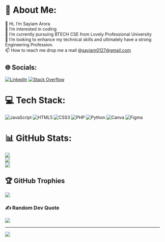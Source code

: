# 💫 About Me:
👋 Hi, I’m Sayiam Arora<br>👀 I’m interested in coding<br>🌱 I’m currently pursuing BTECH CSE from Lovely Professional University<br>💞️ I’m looking to enhance my technical skills and ultimately have a strong Engineering Profession.<br>📫 How to reach me drop me a mail @sayiam0127@gmail.com


## 🌐 Socials:
[![LinkedIn](https://img.shields.io/badge/LinkedIn-%230077B5.svg?logo=linkedin&logoColor=white)](https://linkedin.com/in/sayiam-arora27) [![Stack Overflow](https://img.shields.io/badge/-Stackoverflow-FE7A16?logo=stack-overflow&logoColor=white)](https://stackoverflow.com/users/20608996) 

# 💻 Tech Stack:
![JavaScript](https://img.shields.io/badge/javascript-%23323330.svg?style=for-the-badge&logo=javascript&logoColor=%23F7DF1E) ![HTML5](https://img.shields.io/badge/html5-%23E34F26.svg?style=for-the-badge&logo=html5&logoColor=white) ![CSS3](https://img.shields.io/badge/css3-%231572B6.svg?style=for-the-badge&logo=css3&logoColor=white) ![PHP](https://img.shields.io/badge/php-%23777BB4.svg?style=for-the-badge&logo=php&logoColor=white) ![Python](https://img.shields.io/badge/python-3670A0?style=for-the-badge&logo=python&logoColor=ffdd54) ![Canva](https://img.shields.io/badge/Canva-%2300C4CC.svg?style=for-the-badge&logo=Canva&logoColor=white) 	![Figma](https://img.shields.io/badge/figma-%23F24E1E.svg?style=for-the-badge&logo=figma&logoColor=white)
# 📊 GitHub Stats:
![](https://github-readme-stats.vercel.app/api?username=sayiamarora&theme=dark&hide_border=false&include_all_commits=false&count_private=false)<br/>
![](https://github-readme-streak-stats.herokuapp.com/?user=sayiamarora&theme=dark&hide_border=false)<br/>
![](https://github-readme-stats.vercel.app/api/top-langs/?username=sayiamarora&theme=dark&hide_border=false&include_all_commits=false&count_private=false&layout=compact)

## 🏆 GitHub Trophies
![](https://github-profile-trophy.vercel.app/?username=sayiamarora&theme=radical&no-frame=false&no-bg=true&margin-w=4)

### ✍️ Random Dev Quote
![](https://quotes-github-readme.vercel.app/api?type=horizontal&theme=radical)

---
[![](https://visitcount.itsvg.in/api?id=sayiamarora&icon=0&color=0)](https://visitcount.itsvg.in)

